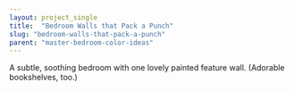 ```yaml
---
layout: project_single
title:  "Bedroom Walls that Pack a Punch"
slug: "bedroom-walls-that-pack-a-punch"
parent: "master-bedroom-color-ideas"
---
```

A subtle, soothing bedroom with one lovely painted feature wall. (Adorable bookshelves, too.)